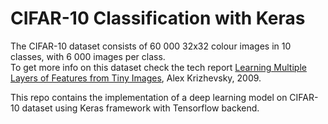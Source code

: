 # CIFAR-10 Classification with Keras

The CIFAR-10 dataset consists of 60 000 32x32 colour images in 10 classes, with 6 000 images per class.<br>
To get more info on this dataset check the tech report [Learning Multiple Layers of Features from Tiny Images](https://www.cs.toronto.edu/~kriz/learning-features-2009-TR.pdf), Alex Krizhevsky, 2009.<br>

This repo contains the implementation of a deep learning model on CIFAR-10 dataset using Keras framework with Tensorflow backend.